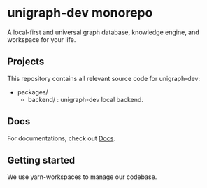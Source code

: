 # unigraph-dev monorepo

A local-first and universal graph database, knowledge engine, and workspace for your life.

## Projects

This repository contains all relevant source code for unigraph-dev:

- packages/
    * backend/ : unigraph-dev local backend.

## Docs

For documentations, check out [Docs](./docs/README.md).

## Getting started

We use yarn-workspaces to manage our codebase.

